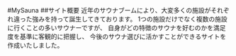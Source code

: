 #MySauna
##サイト概要
近年のサウナブームにより、大変多くの施設がそれぞれ違った強みを持って誕生してきております。
1つの施設だけでなく複数の施設に行くことの多いサウナーですが、
自身がどの特徴のサウナを好むのかを満足度を基準に客観的に把握し、
今後のサウナ選びに活かすことができるサイトを作成いたしました。
